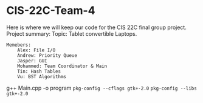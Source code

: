 # CIS-22C-Team-4
Here is where we will keep our code for the CIS 22C final group project. 
Project summary:
	Topic: Tablet convertible Laptops.
	
	Memebers: 
		Alex: File I/O 
		Andrew: Priority Queue
		Jasper: GUI
		Mohammed: Team Coordinator & Main
		Tin: Hash Tables
		Vu: BST Algorithms

g++ Main.cpp -o program `pkg-config --cflags gtk+-2.0` `pkg-config --libs gtk+-2.0`
